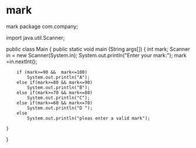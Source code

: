 # mark
mark
package com.company;

import java.util.Scanner;

public class Main
{
    public static void main (String args[])
    {
        int mark;
        Scanner in = new Scanner(System.in);
        System.out.println("Enter your mark:");
         mark =in.nextInt();

        if (mark>=90 &&  mark<=100)
            System.out.println("A");
        else if(mark>=80 && mark<=90)
            System.out.println("B");
        else if(mark>=70 && mark<=80)
            System.out.println("C");
        else if(mark>=60 && mark<=70)
            System.out.println("D ");
        else
            System.out.println("pleas enter a valid mark");

    }

}
